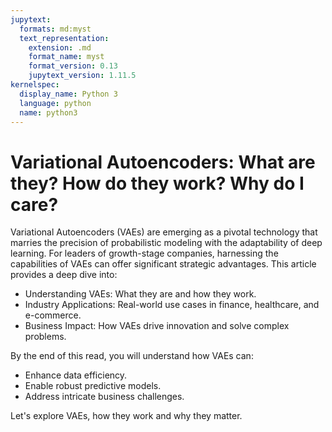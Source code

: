 ```yaml
---
jupytext:
  formats: md:myst
  text_representation:
    extension: .md
    format_name: myst
    format_version: 0.13
    jupytext_version: 1.11.5
kernelspec:
  display_name: Python 3
  language: python
  name: python3
---
```

# Variational Autoencoders: What are they? How do they work? Why do I care?

Variational Autoencoders (VAEs) are emerging as a pivotal technology that marries the precision of probabilistic modeling with the adaptability of deep learning. For leaders of growth-stage companies, harnessing the capabilities of VAEs can offer significant strategic advantages. This article provides a deep dive into:

* Understanding VAEs: What they are and how they work.
* Industry Applications: Real-world use cases in finance, healthcare, and e-commerce.
* Business Impact: How VAEs drive innovation and solve complex problems.

By the end of this read, you will understand how VAEs can:

* Enhance data efficiency.
* Enable robust predictive models.
* Address intricate business challenges.

Let's explore VAEs, how they work and why they matter.

```{tableofcontents}

```
